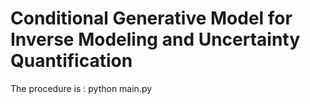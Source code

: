# Conditional Generative Model for Inverse Modeling and Uncertainty Quantification

The procedure is : python main.py

